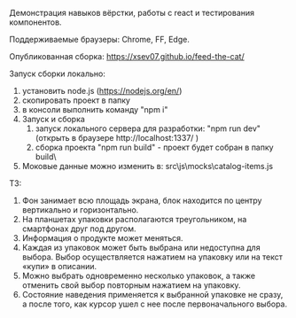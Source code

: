 Демонстрация навыков вёрстки, работы с react и тестирования компонентов.

Поддерживаемые браузеры: Chrome, FF, Edge.

Опубликованная сборка: https://xsev07.github.io/feed-the-cat/

Запуск сборки локально:
1. установить node.js (https://nodejs.org/en/)
2. скопировать проект в папку
3. в консоли выполнить команду "npm i"
4. Запуск и сборка
    1. запуск локального сервера для разработки: "npm run dev" (открыть в браузере http://localhost:1337/ )
    2. сборка проекта "npm run build" - проект будет собран в папку build\
5. Моковые данные можно изменить в: src\js\mocks\catalog-items.js

ТЗ:
1. Фон занимает всю площадь экрана, блок находится по центру вертикально и
горизонтально.
2. На планшетах упаковки располагаются треугольником, на смартфонах друг
под другом.
3. Информация о продукте может меняться.
4. Каждая из упаковок может быть выбрана или недоступна для выбора. Выбор
осуществляется нажатием на упаковку или на текст «купи» в описании.
5. Можно выбрать одновременно несколько упаковок, а также отменить свой
выбор повторным нажатием на упаковку.
6. Состояние наведения применяется к выбранной упаковке не сразу, а после
того, как курсор ушел с нее после первоначального выбора.
